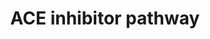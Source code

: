 ---
annotations:
- type: Pathway Ontology
  value: ACE inhibitor drug pathway
authors:
- C.F.Thorn
- MaintBot
- Khanspers
- Thomas
- Egonw
- Christine Chichester
- Eweitz
description: 'The renin-angiotensin-aldosterone system (RAAS) is central to the control
  of blood pressure and the target of several types of anti-hypertensive drugs. This
  pathway depicts a simplified representation of the pharmacodynamics (PD) of RAAS-acting
  drugs including candidate genes for the pharmacogenomics (PGx) of ACE inhibitors,
  angiotensin receptor blockers (ARBs), renin inhibitor aliskiren and aldosterone
  receptor antagonists. Source: PharmGKB (http://www.pharmgkb.org/do/serve?objId=PA2023&objCls=Pathway)'
last-edited: 2021-05-16
organisms:
- Rattus norvegicus
redirect_from:
- /index.php/Pathway:WP557
- /instance/WP557
schema-jsonld:
- '@context': https://schema.org/
  '@id': https://wikipathways.github.io/pathways/WP557.html
  '@type': Dataset
  creator:
    '@type': Organization
    name: WikiPathways
  description: 'The renin-angiotensin-aldosterone system (RAAS) is central to the
    control of blood pressure and the target of several types of anti-hypertensive
    drugs. This pathway depicts a simplified representation of the pharmacodynamics
    (PD) of RAAS-acting drugs including candidate genes for the pharmacogenomics (PGx)
    of ACE inhibitors, angiotensin receptor blockers (ARBs), renin inhibitor aliskiren
    and aldosterone receptor antagonists. Source: PharmGKB (http://www.pharmgkb.org/do/serve?objId=PA2023&objCls=Pathway)'
  keywords:
  - Nos3
  - Angiotensin I
  - Kng1
  - Ace
  - Agtr1
  - Agt
  - ACE Inhibitor
  - Agtr2
  - Bdkrb2
  - Angiotensin II
  - Aldosterone
  - Ren1
  - Bradykinin
  license: CC0
  name: ACE inhibitor pathway
seo: CreativeWork
title: ACE inhibitor pathway
wpid: WP557
---